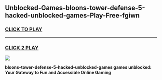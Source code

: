
## Unblocked-Games-bloons-tower-defense-5-hacked-unblocked-games-Play-Free-fgiwn
<h3>
<a href="https://premium76.site?title=bloons-tower-defense-5-hacked-unblocked-games&ref=18A1">CLICK TO PLAY</a></h3>
<hr>

<h3>
<a href="https://premium76.site?title=bloons-tower-defense-5-hacked-unblocked-games&ref=18A1">CLICK 2 PLAY</a>
  
</h3>

<a href="https://premium76.site?title=bloons-tower-defense-5-hacked-unblocked-games&ref=18A1"><img src="https://clearcache.store/games.png"></a>


**bloons-tower-defense-5-hacked-unblocked-games games unblocked: Your Gateway to Fun and Accessible Online Gaming**
